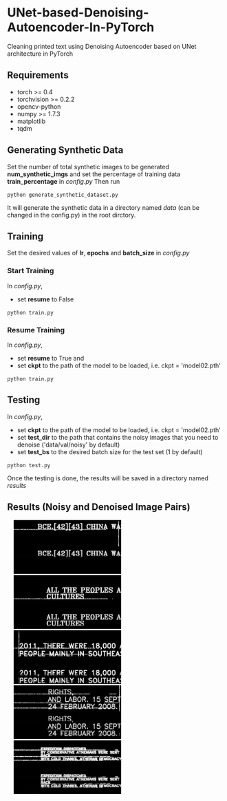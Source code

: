 # UNet-based-Denoising-Autoencoder-In-PyTorch
Cleaning printed text using Denoising Autoencoder based on UNet architecture in PyTorch

## Requirements
* torch >= 0.4    
* torchvision >= 0.2.2
* opencv-python    
* numpy >= 1.7.3       
* matplotlib       
* tqdm             

## Generating Synthetic Data
Set the number of total synthetic images to be generated **num_synthetic_imgs** and set the percentage of training data **train_percentage** in *config.py*
Then run
```
python generate_synthetic_dataset.py
```
It will generate the synthetic data in a directory named *data* (can be changed in the config.py) in the root dirctory.

## Training
Set the desired values of **lr**, **epochs** and **batch_size** in *config.py*
### Start Training
In *config.py*,
* set **resume** to False

```
python train.py
```
### Resume Training
In *config.py*,
* set **resume** to True and
* set **ckpt** to the path of the model to be loaded, i.e. ckpt = 'model02.pth'

```
python train.py
```

## Testing
In *config.py*,
* set **ckpt** to the path of the model to be loaded, i.e. ckpt = 'model02.pth'
* set **test_dir** to the path that contains the noisy images that you need to denoise ('data/val/noisy' by default) 
* set **test_bs** to the desired batch size for the test set (1 by default)
```
python test.py
```
Once the testing is done, the results will be saved in a directory named *results*

## Results (Noisy and Denoised Image Pairs)
<div class="row">
  <div class="column">
    <img src='/results/res01.png' width='250' alt='res01.png' hspace='15'>
  </div>
  <div class="column">
    <img src='/results/res02.png' width='250' alt='res02.png' hspace='15'>
  </div>
  <div class="column">
    <img src='/results/res03.png' width='250' alt='res03.png' hspace='15'>
  </div>
    <div class="column">
    <img src='/results/res04.png' width='250' alt='res04.png' hspace='15'>
  </div>
    <div class="column">
    <img src='/results/res05.png' width='250' alt='res05.png' hspace='15'>
  </div>
</div>
